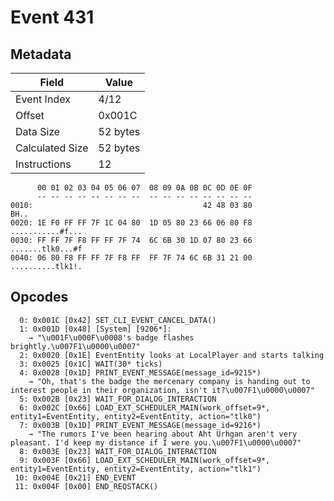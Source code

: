# Event 431

## Metadata

| Field           | Value    |
|-----------------|----------|
| Event Index     | 4/12     |
| Offset          | 0x001C   |
| Data Size       | 52 bytes |
| Calculated Size | 52 bytes |
| Instructions    | 12       |

```
      00 01 02 03 04 05 06 07  08 09 0A 0B 0C 0D 0E 0F
      -- -- -- -- -- -- -- --  -- -- -- -- -- -- -- --
0010:                                      42 48 03 80              BH..
0020: 1E F0 FF FF 7F 1C 04 80  1D 05 80 23 66 06 80 F8  ...........#f...
0030: FF FF 7F F8 FF FF 7F 74  6C 6B 30 1D 07 80 23 66  .......tlk0...#f
0040: 06 80 F8 FF FF 7F F8 FF  FF 7F 74 6C 6B 31 21 00  ..........tlk1!.
```

## Opcodes

```
  0: 0x001C [0x42] SET_CLI_EVENT_CANCEL_DATA()
  1: 0x001D [0x48] [System] [9206*]:
    → "\u001F\u000F\u0008's badge flashes brightly.\u007F1\u0000\u0007"
  2: 0x0020 [0x1E] EventEntity looks at LocalPlayer and starts talking
  3: 0x0025 [0x1C] WAIT(30* ticks)
  4: 0x0028 [0x1D] PRINT_EVENT_MESSAGE(message_id=9215*)
    → "Oh, that's the badge the mercenary company is handing out to interest people in their organization, isn't it?\u007F1\u0000\u0007"
  5: 0x002B [0x23] WAIT_FOR_DIALOG_INTERACTION
  6: 0x002C [0x66] LOAD_EXT_SCHEDULER_MAIN(work_offset=9*, entity1=EventEntity, entity2=EventEntity, action="tlk0")
  7: 0x003B [0x1D] PRINT_EVENT_MESSAGE(message_id=9216*)
    → "The rumors I've been hearing about Aht Urhgan aren't very pleasant. I'd keep my distance if I were you.\u007F1\u0000\u0007"
  8: 0x003E [0x23] WAIT_FOR_DIALOG_INTERACTION
  9: 0x003F [0x66] LOAD_EXT_SCHEDULER_MAIN(work_offset=9*, entity1=EventEntity, entity2=EventEntity, action="tlk1")
 10: 0x004E [0x21] END_EVENT
 11: 0x004F [0x00] END_REQSTACK()
```
